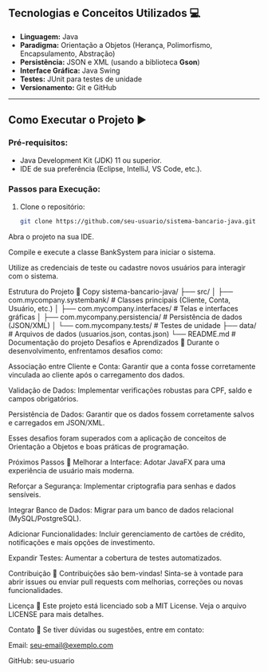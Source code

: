 ## Tecnologias e Conceitos Utilizados 💻

- **Linguagem:** Java
- **Paradigma:** Orientação a Objetos (Herança, Polimorfismo, Encapsulamento, Abstração)
- **Persistência:** JSON e XML (usando a biblioteca **Gson**)
- **Interface Gráfica:** Java Swing
- **Testes:** JUnit para testes de unidade
- **Versionamento:** Git e GitHub

---

## Como Executar o Projeto ▶️

### Pré-requisitos:
- Java Development Kit (JDK) 11 ou superior.
- IDE de sua preferência (Eclipse, IntelliJ, VS Code, etc.).

### Passos para Execução:
1. Clone o repositório:
   ```bash
   git clone https://github.com/seu-usuario/sistema-bancario-java.git
Abra o projeto na sua IDE.

Compile e execute a classe BankSystem para iniciar o sistema.

Utilize as credenciais de teste ou cadastre novos usuários para interagir com o sistema.

Estrutura do Projeto 📂
Copy
sistema-bancario-java/
├── src/
│   ├── com.mycompany.systembank/       # Classes principais (Cliente, Conta, Usuário, etc.)
│   ├── com.mycompany.interfaces/       # Telas e interfaces gráficas
│   ├── com.mycompany.persistencia/     # Persistência de dados (JSON/XML)
│   └── com.mycompany.tests/            # Testes de unidade
├── data/                               # Arquivos de dados (usuarios.json, contas.json)
└── README.md                           # Documentação do projeto
Desafios e Aprendizados 🧠
Durante o desenvolvimento, enfrentamos desafios como:

Associação entre Cliente e Conta: Garantir que a conta fosse corretamente vinculada ao cliente após o carregamento dos dados.

Validação de Dados: Implementar verificações robustas para CPF, saldo e campos obrigatórios.

Persistência de Dados: Garantir que os dados fossem corretamente salvos e carregados em JSON/XML.

Esses desafios foram superados com a aplicação de conceitos de Orientação a Objetos e boas práticas de programação.

Próximos Passos 🚧
Melhorar a Interface: Adotar JavaFX para uma experiência de usuário mais moderna.

Reforçar a Segurança: Implementar criptografia para senhas e dados sensíveis.

Integrar Banco de Dados: Migrar para um banco de dados relacional (MySQL/PostgreSQL).

Adicionar Funcionalidades: Incluir gerenciamento de cartões de crédito, notificações e mais opções de investimento.

Expandir Testes: Aumentar a cobertura de testes automatizados.

Contribuição 🤝
Contribuições são bem-vindas! Sinta-se à vontade para abrir issues ou enviar pull requests com melhorias, correções ou novas funcionalidades.

Licença 📜
Este projeto está licenciado sob a MIT License. Veja o arquivo LICENSE para mais detalhes.

Contato 📧
Se tiver dúvidas ou sugestões, entre em contato:

Email: seu-email@exemplo.com

GitHub: seu-usuario
